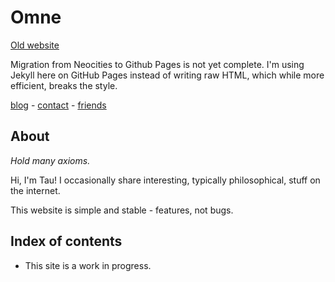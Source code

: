 # Omne

[Old website](https://tauon.neocities.org/)

Migration from Neocities to Github Pages is not yet complete. I'm using Jekyll here on GitHub Pages instead of writing raw HTML, which while more efficient, breaks the style.

[blog](/blog) - [contact](/contact) - [friends](/friends)

## About

*Hold many axioms.*

Hi, I'm Tau! I occasionally share interesting, typically philosophical, stuff on the internet.

This website is simple and stable - features, not bugs.

## Index of contents

- This site is a work in progress.
